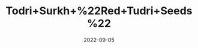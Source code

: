 ---
title: 'Todri+Surkh+%22Red+Tudri+Seeds%22'
date: '2022-09-05' 
metatag: '' 
inventory: '0' 
draft: false 
# meta description 
shortDescripton: ''
description: 'Seed'
longdescription: ''
featured: True
# product Price
price: '40.0'
# Product Short Description
shortDescription: ''
productID: 'AD1498DC-0C2D-ED11-9968-005056B3A416'
type: 'products'
category: 'Seed' 
thumnailproduct: 'https://aminsaddiquidawakhana.eralive.net/images/products/AD1498DC-0C2D-ED11-9968-005056B3A4161.png' 
images:
  - image: 'images/products/AD1498DC-0C2D-ED11-9968-005056B3A4161.png'  
Variants:
---